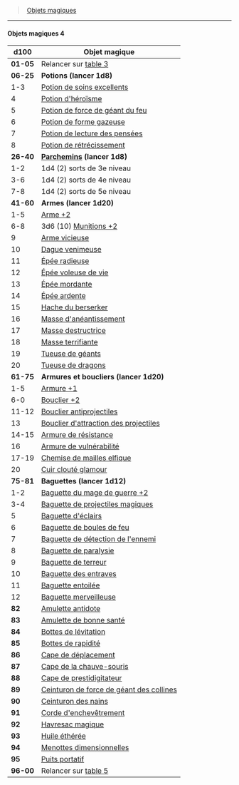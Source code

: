 ﻿---
!GenericItem
Id: magicitems_hd.md#objets-magiques-4
ParentLink: magicitems_hd.md#objets-magiques
Name: Objets magiques 4
ParentName: Objets magiques
NameLevel: 4
Attributes:
  Name: Objets magiques 4
  Markdown: >+
    #### <!--Name-->Objets magiques 4<!--/Name-->


    |d100|Objet magique|

    |---|---|

    |**01-05**|Relancer sur [table 3](hd_magicitems_objets_magiques_3.md)|

    |**06-25**|**Potions (lancer 1d8)**|

    |1-3|[Potion de soins excellents](hd_magicitems_az_potion_de_soins.md)|

    |4|[Potion d'héroïsme](hd_magicitems_az_potion_dheroisme.md)|

    |5|[Potion de force de géant du feu](hd_magicitems_az_potion_de_force_de_geant.md)|

    |6|[Potion de forme gazeuse](hd_magicitems_az_potion_de_forme_gazeuse.md)|

    |7|[Potion de lecture des pensées](hd_magicitems_az_potion_de_lecture_des_pensees.md)|

    |8|[Potion de rétrécissement](hd_magicitems_az_potion_de_retrecissement.md)|

    |**26-40**|**[Parchemins](hd_magicitems_az_parchemin_magique.md) (lancer 1d8)**|

    |1-2|1d4 (2) sorts de 3e niveau|

    |3-6|1d4 (2) sorts de 4e niveau|

    |7-8|1d4 (2) sorts de 5e niveau|

    |**41-60**|**Armes (lancer 1d20)**|

    |1-5|[Arme +2](hd_magicitems_az_arme_1_2_ou_3.md)|

    |6-8|3d6 (10) [Munitions +2](hd_magicitems_az_munitions_1_2_ou_3.md)|

    |9|[Arme vicieuse](hd_magicitems_az_arme_vicieuse.md)|

    |10|[Dague venimeuse](hd_magicitems_az_dague_venimeuse.md)|

    |11|[Épée radieuse](hd_magicitems_az_epee_radieuse.md)|

    |12|[Épée voleuse de vie](hd_magicitems_az_epee_voleuse_de_vie.md)|

    |13|[Épée mordante](hd_magicitems_az_epee_mordante.md)|

    |14|[Épée ardente](hd_magicitems_az_epee_ardente.md)|

    |15|[Hache du berserker](hd_magicitems_az_hache_du_berserker.md)|

    |16|[Masse d'anéantissement](hd_magicitems_az_masse_daneantissement.md)|

    |17|[Masse destructrice](hd_magicitems_az_masse_destructrice.md)|

    |18|[Masse terrifiante](hd_magicitems_az_masse_terrifiante.md)|

    |19|[Tueuse de géants](hd_magicitems_az_tueuse_de_geant.md)|

    |20|[Tueuse de dragons](hd_magicitems_az_tueuse_de_dragons.md)|

    |**61-75**|**Armures et boucliers (lancer 1d20)**|

    |1-5|[Armure +1](hd_magicitems_az_armure_1_2_ou_3.md)|

    |6-0|[Bouclier +2](hd_magicitems_az_bouclier_1_2_ou_3.md)|

    |11-12|[Bouclier antiprojectiles](hd_magicitems_az_bouclier_antiprojectiles.md)|

    |13|[Bouclier d'attraction des projectiles](hd_magicitems_az_bouclier_dattraction_des_projectiles.md)|

    |14-15|[Armure de résistance](hd_magicitems_az_armure_de_resistance.md)|

    |16|[Armure de vulnérabilité](hd_magicitems_az_armure_de_vulnerabilite.md)|

    |17-19|[Chemise de mailles elfique](hd_magicitems_az_chemise_de_mailles_elfique.md)|

    |20|[Cuir clouté glamour](hd_magicitems_az_cuir_cloutee_glamour.md)|

    |**75-81**|**Baguettes (lancer 1d12)**|

    |1-2|[Baguette du mage de guerre +2](hd_magicitems_az_baguette_du_mage_de_guerre_1_2_ou_3.md)|

    |3-4|[Baguette de projectiles magiques](hd_magicitems_az_baguette_de_projectiles_magiques.md)|

    |5|[Baguette d'éclairs](hd_magicitems_az_baguette_declairs.md)|

    |6|[Baguette de boules de feu](hd_magicitems_az_baguette_de_boules_de_feu.md)|

    |7|[Baguette de détection de l'ennemi](hd_magicitems_az_baguette_de_detection_de_lennemi.md)|

    |8|[Baguette de paralysie](hd_magicitems_az_baguette_de_paralysie.md)|

    |9|[Baguette de terreur](hd_magicitems_az_baguette_de_terreur.md)|

    |10|[Baguette des entraves](hd_magicitems_az_baguette_des_entraves.md)|

    |11|[Baguette entoilée](hd_magicitems_az_baguette_entoilee.md)|

    |12|[Baguette merveilleuse](hd_magicitems_az_baguette_merveilleuse.md)|

    |**82**|[Amulette antidote](hd_magicitems_az_amulette_antidote.md)|

    |**83**|[Amulette de bonne santé](hd_magicitems_az_amulette_de_bonne_sante.md)|

    |**84**|[Bottes de lévitation](hd_magicitems_az_bottes_de_levitation.md)|

    |**85**|[Bottes de rapidité](hd_magicitems_az_bottes_de_rapidite.md)|

    |**86**|[Cape de déplacement](hd_magicitems_az_cape_de_deplacement.md)|

    |**87**|[Cape de la chauve-souris](hd_magicitems_az_cape_de_la_chauve_souris.md)|

    |**88**|[Cape de prestidigitateur](hd_magicitems_az_cape_de_prestidigitateur.md)|

    |**89**|[Ceinturon de force de géant des collines](hd_magicitems_az_ceinturon_de_force_de_geant.md)|

    |**90**|[Ceinturon des nains](hd_magicitems_az_ceinturon_des_nains.md)|

    |**91**|[Corde d'enchevêtrement](hd_magicitems_az_corde_denchevetrement.md)|

    |**92**|[Havresac magique](hd_magicitems_az_havresac_magique.md)|

    |**93**|[Huile éthérée](hd_magicitems_az_huile_etheree.md)|

    |**94**|[Menottes dimensionnelles](hd_magicitems_az_menottes_dimensionnelles.md)|

    |**95**|[Puits portatif](hd_magicitems_az_puits_portatif.md)|

    |**96-00**|Relancer sur [table 5](hd_magicitems_objets_magiques_5.md)|

AttributesDictionary: >+
  Name: Objets magiques 4

  Markdown: >+

    #### <!--Name-->Objets magiques 4<!--/Name-->





    |d100|Objet magique|



    |---|---|



    |**01-05**|Relancer sur [table 3](hd_magicitems_objets_magiques_3.md)|



    |**06-25**|**Potions (lancer 1d8)**|



    |1-3|[Potion de soins excellents](hd_magicitems_az_potion_de_soins.md)|



    |4|[Potion d'héroïsme](hd_magicitems_az_potion_dheroisme.md)|



    |5|[Potion de force de géant du feu](hd_magicitems_az_potion_de_force_de_geant.md)|



    |6|[Potion de forme gazeuse](hd_magicitems_az_potion_de_forme_gazeuse.md)|



    |7|[Potion de lecture des pensées](hd_magicitems_az_potion_de_lecture_des_pensees.md)|



    |8|[Potion de rétrécissement](hd_magicitems_az_potion_de_retrecissement.md)|



    |**26-40**|**[Parchemins](hd_magicitems_az_parchemin_magique.md) (lancer 1d8)**|



    |1-2|1d4 (2) sorts de 3e niveau|



    |3-6|1d4 (2) sorts de 4e niveau|



    |7-8|1d4 (2) sorts de 5e niveau|



    |**41-60**|**Armes (lancer 1d20)**|



    |1-5|[Arme +2](hd_magicitems_az_arme_1_2_ou_3.md)|



    |6-8|3d6 (10) [Munitions +2](hd_magicitems_az_munitions_1_2_ou_3.md)|



    |9|[Arme vicieuse](hd_magicitems_az_arme_vicieuse.md)|



    |10|[Dague venimeuse](hd_magicitems_az_dague_venimeuse.md)|



    |11|[Épée radieuse](hd_magicitems_az_epee_radieuse.md)|



    |12|[Épée voleuse de vie](hd_magicitems_az_epee_voleuse_de_vie.md)|



    |13|[Épée mordante](hd_magicitems_az_epee_mordante.md)|



    |14|[Épée ardente](hd_magicitems_az_epee_ardente.md)|



    |15|[Hache du berserker](hd_magicitems_az_hache_du_berserker.md)|



    |16|[Masse d'anéantissement](hd_magicitems_az_masse_daneantissement.md)|



    |17|[Masse destructrice](hd_magicitems_az_masse_destructrice.md)|



    |18|[Masse terrifiante](hd_magicitems_az_masse_terrifiante.md)|



    |19|[Tueuse de géants](hd_magicitems_az_tueuse_de_geant.md)|



    |20|[Tueuse de dragons](hd_magicitems_az_tueuse_de_dragons.md)|



    |**61-75**|**Armures et boucliers (lancer 1d20)**|



    |1-5|[Armure +1](hd_magicitems_az_armure_1_2_ou_3.md)|



    |6-0|[Bouclier +2](hd_magicitems_az_bouclier_1_2_ou_3.md)|



    |11-12|[Bouclier antiprojectiles](hd_magicitems_az_bouclier_antiprojectiles.md)|



    |13|[Bouclier d'attraction des projectiles](hd_magicitems_az_bouclier_dattraction_des_projectiles.md)|



    |14-15|[Armure de résistance](hd_magicitems_az_armure_de_resistance.md)|



    |16|[Armure de vulnérabilité](hd_magicitems_az_armure_de_vulnerabilite.md)|



    |17-19|[Chemise de mailles elfique](hd_magicitems_az_chemise_de_mailles_elfique.md)|



    |20|[Cuir clouté glamour](hd_magicitems_az_cuir_cloutee_glamour.md)|



    |**75-81**|**Baguettes (lancer 1d12)**|



    |1-2|[Baguette du mage de guerre +2](hd_magicitems_az_baguette_du_mage_de_guerre_1_2_ou_3.md)|



    |3-4|[Baguette de projectiles magiques](hd_magicitems_az_baguette_de_projectiles_magiques.md)|



    |5|[Baguette d'éclairs](hd_magicitems_az_baguette_declairs.md)|



    |6|[Baguette de boules de feu](hd_magicitems_az_baguette_de_boules_de_feu.md)|



    |7|[Baguette de détection de l'ennemi](hd_magicitems_az_baguette_de_detection_de_lennemi.md)|



    |8|[Baguette de paralysie](hd_magicitems_az_baguette_de_paralysie.md)|



    |9|[Baguette de terreur](hd_magicitems_az_baguette_de_terreur.md)|



    |10|[Baguette des entraves](hd_magicitems_az_baguette_des_entraves.md)|



    |11|[Baguette entoilée](hd_magicitems_az_baguette_entoilee.md)|



    |12|[Baguette merveilleuse](hd_magicitems_az_baguette_merveilleuse.md)|



    |**82**|[Amulette antidote](hd_magicitems_az_amulette_antidote.md)|



    |**83**|[Amulette de bonne santé](hd_magicitems_az_amulette_de_bonne_sante.md)|



    |**84**|[Bottes de lévitation](hd_magicitems_az_bottes_de_levitation.md)|



    |**85**|[Bottes de rapidité](hd_magicitems_az_bottes_de_rapidite.md)|



    |**86**|[Cape de déplacement](hd_magicitems_az_cape_de_deplacement.md)|



    |**87**|[Cape de la chauve-souris](hd_magicitems_az_cape_de_la_chauve_souris.md)|



    |**88**|[Cape de prestidigitateur](hd_magicitems_az_cape_de_prestidigitateur.md)|



    |**89**|[Ceinturon de force de géant des collines](hd_magicitems_az_ceinturon_de_force_de_geant.md)|



    |**90**|[Ceinturon des nains](hd_magicitems_az_ceinturon_des_nains.md)|



    |**91**|[Corde d'enchevêtrement](hd_magicitems_az_corde_denchevetrement.md)|



    |**92**|[Havresac magique](hd_magicitems_az_havresac_magique.md)|



    |**93**|[Huile éthérée](hd_magicitems_az_huile_etheree.md)|



    |**94**|[Menottes dimensionnelles](hd_magicitems_az_menottes_dimensionnelles.md)|



    |**95**|[Puits portatif](hd_magicitems_az_puits_portatif.md)|



    |**96-00**|Relancer sur [table 5](hd_magicitems_objets_magiques_5.md)|



---
> [Objets magiques](hd_magicitems.md)

---

#### Objets magiques 4

|d100|Objet magique|
|---|---|
|**01-05**|Relancer sur [table 3](hd_magicitems_objets_magiques_3.md)|
|**06-25**|**Potions (lancer 1d8)**|
|1-3|[Potion de soins excellents](hd_magicitems_az_potion_de_soins.md)|
|4|[Potion d'héroïsme](hd_magicitems_az_potion_dheroisme.md)|
|5|[Potion de force de géant du feu](hd_magicitems_az_potion_de_force_de_geant.md)|
|6|[Potion de forme gazeuse](hd_magicitems_az_potion_de_forme_gazeuse.md)|
|7|[Potion de lecture des pensées](hd_magicitems_az_potion_de_lecture_des_pensees.md)|
|8|[Potion de rétrécissement](hd_magicitems_az_potion_de_retrecissement.md)|
|**26-40**|**[Parchemins](hd_magicitems_az_parchemin_magique.md) (lancer 1d8)**|
|1-2|1d4 (2) sorts de 3e niveau|
|3-6|1d4 (2) sorts de 4e niveau|
|7-8|1d4 (2) sorts de 5e niveau|
|**41-60**|**Armes (lancer 1d20)**|
|1-5|[Arme +2](hd_magicitems_az_arme_1_2_ou_3.md)|
|6-8|3d6 (10) [Munitions +2](hd_magicitems_az_munitions_1_2_ou_3.md)|
|9|[Arme vicieuse](hd_magicitems_az_arme_vicieuse.md)|
|10|[Dague venimeuse](hd_magicitems_az_dague_venimeuse.md)|
|11|[Épée radieuse](hd_magicitems_az_epee_radieuse.md)|
|12|[Épée voleuse de vie](hd_magicitems_az_epee_voleuse_de_vie.md)|
|13|[Épée mordante](hd_magicitems_az_epee_mordante.md)|
|14|[Épée ardente](hd_magicitems_az_epee_ardente.md)|
|15|[Hache du berserker](hd_magicitems_az_hache_du_berserker.md)|
|16|[Masse d'anéantissement](hd_magicitems_az_masse_daneantissement.md)|
|17|[Masse destructrice](hd_magicitems_az_masse_destructrice.md)|
|18|[Masse terrifiante](hd_magicitems_az_masse_terrifiante.md)|
|19|[Tueuse de géants](hd_magicitems_az_tueuse_de_geant.md)|
|20|[Tueuse de dragons](hd_magicitems_az_tueuse_de_dragons.md)|
|**61-75**|**Armures et boucliers (lancer 1d20)**|
|1-5|[Armure +1](hd_magicitems_az_armure_1_2_ou_3.md)|
|6-0|[Bouclier +2](hd_magicitems_az_bouclier_1_2_ou_3.md)|
|11-12|[Bouclier antiprojectiles](hd_magicitems_az_bouclier_antiprojectiles.md)|
|13|[Bouclier d'attraction des projectiles](hd_magicitems_az_bouclier_dattraction_des_projectiles.md)|
|14-15|[Armure de résistance](hd_magicitems_az_armure_de_resistance.md)|
|16|[Armure de vulnérabilité](hd_magicitems_az_armure_de_vulnerabilite.md)|
|17-19|[Chemise de mailles elfique](hd_magicitems_az_chemise_de_mailles_elfique.md)|
|20|[Cuir clouté glamour](hd_magicitems_az_cuir_cloutee_glamour.md)|
|**75-81**|**Baguettes (lancer 1d12)**|
|1-2|[Baguette du mage de guerre +2](hd_magicitems_az_baguette_du_mage_de_guerre_1_2_ou_3.md)|
|3-4|[Baguette de projectiles magiques](hd_magicitems_az_baguette_de_projectiles_magiques.md)|
|5|[Baguette d'éclairs](hd_magicitems_az_baguette_declairs.md)|
|6|[Baguette de boules de feu](hd_magicitems_az_baguette_de_boules_de_feu.md)|
|7|[Baguette de détection de l'ennemi](hd_magicitems_az_baguette_de_detection_de_lennemi.md)|
|8|[Baguette de paralysie](hd_magicitems_az_baguette_de_paralysie.md)|
|9|[Baguette de terreur](hd_magicitems_az_baguette_de_terreur.md)|
|10|[Baguette des entraves](hd_magicitems_az_baguette_des_entraves.md)|
|11|[Baguette entoilée](hd_magicitems_az_baguette_entoilee.md)|
|12|[Baguette merveilleuse](hd_magicitems_az_baguette_merveilleuse.md)|
|**82**|[Amulette antidote](hd_magicitems_az_amulette_antidote.md)|
|**83**|[Amulette de bonne santé](hd_magicitems_az_amulette_de_bonne_sante.md)|
|**84**|[Bottes de lévitation](hd_magicitems_az_bottes_de_levitation.md)|
|**85**|[Bottes de rapidité](hd_magicitems_az_bottes_de_rapidite.md)|
|**86**|[Cape de déplacement](hd_magicitems_az_cape_de_deplacement.md)|
|**87**|[Cape de la chauve-souris](hd_magicitems_az_cape_de_la_chauve_souris.md)|
|**88**|[Cape de prestidigitateur](hd_magicitems_az_cape_de_prestidigitateur.md)|
|**89**|[Ceinturon de force de géant des collines](hd_magicitems_az_ceinturon_de_force_de_geant.md)|
|**90**|[Ceinturon des nains](hd_magicitems_az_ceinturon_des_nains.md)|
|**91**|[Corde d'enchevêtrement](hd_magicitems_az_corde_denchevetrement.md)|
|**92**|[Havresac magique](hd_magicitems_az_havresac_magique.md)|
|**93**|[Huile éthérée](hd_magicitems_az_huile_etheree.md)|
|**94**|[Menottes dimensionnelles](hd_magicitems_az_menottes_dimensionnelles.md)|
|**95**|[Puits portatif](hd_magicitems_az_puits_portatif.md)|
|**96-00**|Relancer sur [table 5](hd_magicitems_objets_magiques_5.md)|


